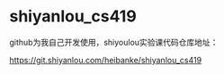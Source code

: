 # shiyanlou_cs419

github为我自己开发使用，shiyoulou实验课代码仓库地址：

https://git.shiyanlou.com/heibanke/shiyanlou_cs419
